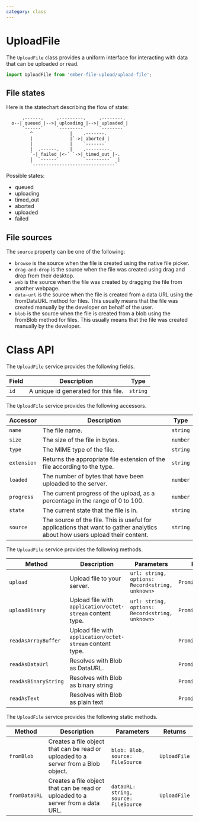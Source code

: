 ```yaml
---
category: class
---
```


# UploadFile

The `UploadFile` class provides a uniform interface for interacting with data that can be uploaded or read.

```js
import UploadFile from 'ember-file-upload/upload-file';
```

## File states

Here is the statechart describing the flow of state:

```
      .------.     .---------.     .--------.
  o--| queued |-->| uploading |-->| uploaded |
      `------`     `---------`     `--------`
         ^              |    .-------.
         |              |`->| aborted |
         |              |    `-------`
         |  .------.    |    .---------.
         `-| failed |<-` `->| timed_out |-.
         |  `------`         `---------`  |
         `-------------------------------`
```

Possible states:

- queued
- uploading
- timed_out
- aborted
- uploaded
- failed

## File sources

The `source` property can be one of the following:

- `browse` is the source when the file is created using the native file picker.
- `drag-and-drop` is the source when the file was created using drag and drop from their desktop.
- `web` is the source when the file was created by dragging the file from another webpage.
- `data-url` is the source when the file is created from a data URL using the fromDataURL method for files. This usually means that the file was created manually by the developer on behalf of the user.
- `blob` is the source when the file is created from a blob using the fromBlob method for files. This usually means that the file was created manually by the developer.

# Class API

The `UploadFile` service provides the following fields.

| Field | Description                          | Type     |
| ----- | ------------------------------------ | -------- |
| `id`  | A unique id generated for this file. | `string` |

The `UploadFile` service provides the following accessors.

| Accessor    | Description                                                                                                                 | Type     |
| ----------- | --------------------------------------------------------------------------------------------------------------------------- | -------- |
| `name`      | The file name.                                                                                                              | `string` |
| `size`      | The size of the file in bytes.                                                                                              | `number` |
| `type`      | The MIME type of the file.                                                                                                  | `string` |
| `extension` | Returns the appropriate file extension of the file according to the type.                                                   | `string` |
| `loaded`    | The number of bytes that have been uploaded to the server.                                                                  | `number` |
| `progress`  | The current progress of the upload, as a percentage in the range of 0 to 100.                                               | `number` |
| `state`     | The current state that the file is in.                                                                                      | `string` |
| `source`    | The source of the file. This is useful for applications that want to gather analytics about how users upload their content. | `string` |

The `UploadFile` service provides the following methods.

| Method               | Description                                               | Parameters                                      | Returns            |
| -------------------- | --------------------------------------------------------- | ----------------------------------------------- | ------------------ |
| `upload`             | Upload file to your server.                               | `url: string, options: Record<string, unknown>` | `Promise<unknown>` |
| `uploadBinary`       | Upload file with `application/octet-stream` content type. | `url: string, options: Record<string, unknown>` | `Promise<unknown>` |
| `readAsArrayBuffer`  | Upload file with `application/octet-stream` content type. |                                                 | `Promise`          |
| `readAsDataUrl`      | Resolves with Blob as DataURL.                            |                                                 | `Promise`          |
| `readAsBinaryString` | Resolves with Blob as binary string                       |                                                 | `Promise`          |
| `readAsText`         | Resolves with Blob as plain text                          |                                                 | `Promise`          |

The `UploadFile` service provides the following static methods.

| Method        | Description                                                                        | Parameters                            | Returns      |
| ------------- | ---------------------------------------------------------------------------------- | ------------------------------------- | ------------ |
| `fromBlob`    | Creates a file object that can be read or uploaded to a server from a Blob object. | `blob: Blob, source: FileSource`      | `UploadFile` |
| `fromDataURL` | Creates a file object that can be read or uploaded to a server from a data URL.    | `dataURL: string, source: FileSource` | `UploadFile` |
